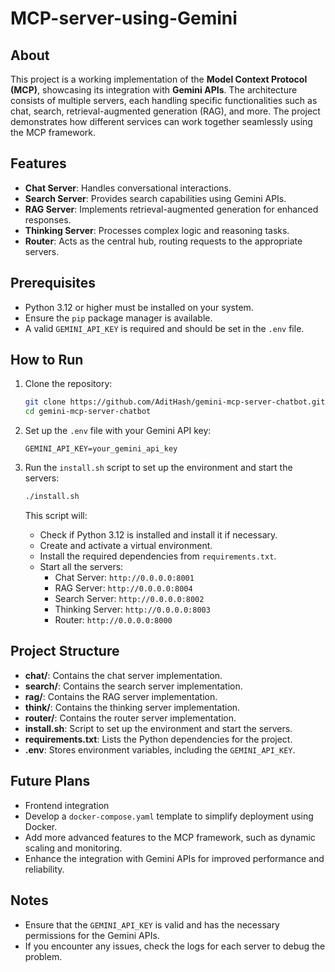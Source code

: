 # MCP-server-using-Gemini

## About
This project is a working implementation of the **Model Context Protocol (MCP)**, showcasing its integration with **Gemini APIs**. The architecture consists of multiple servers, each handling specific functionalities such as chat, search, retrieval-augmented generation (RAG), and more. The project demonstrates how different services can work together seamlessly using the MCP framework.

## Features
- **Chat Server**: Handles conversational interactions.
- **Search Server**: Provides search capabilities using Gemini APIs.
- **RAG Server**: Implements retrieval-augmented generation for enhanced responses.
- **Thinking Server**: Processes complex logic and reasoning tasks.
- **Router**: Acts as the central hub, routing requests to the appropriate servers.

## Prerequisites
- Python 3.12 or higher must be installed on your system.
- Ensure the `pip` package manager is available.
- A valid `GEMINI_API_KEY` is required and should be set in the `.env` file.

## How to Run
1. Clone the repository:
   ```bash
   git clone https://github.com/AditHash/gemini-mcp-server-chatbot.git
   cd gemini-mcp-server-chatbot
   ```

2. Set up the `.env` file with your Gemini API key:
   ```properties
   GEMINI_API_KEY=your_gemini_api_key
   ```

3. Run the `install.sh` script to set up the environment and start the servers:
   ```bash
   ./install.sh
   ```

   This script will:
   - Check if Python 3.12 is installed and install it if necessary.
   - Create and activate a virtual environment.
   - Install the required dependencies from `requirements.txt`.
   - Start all the servers:
     - Chat Server: `http://0.0.0.0:8001`
     - RAG Server: `http://0.0.0.0:8004`
     - Search Server: `http://0.0.0.0:8002`
     - Thinking Server: `http://0.0.0.0:8003`
     - Router: `http://0.0.0.0:8000`

## Project Structure
- **chat/**: Contains the chat server implementation.
- **search/**: Contains the search server implementation.
- **rag/**: Contains the RAG server implementation.
- **think/**: Contains the thinking server implementation.
- **router/**: Contains the router server implementation.
- **install.sh**: Script to set up the environment and start the servers.
- **requirements.txt**: Lists the Python dependencies for the project.
- **.env**: Stores environment variables, including the `GEMINI_API_KEY`.

## Future Plans
- Frontend integration
- Develop a `docker-compose.yaml` template to simplify deployment using Docker.
- Add more advanced features to the MCP framework, such as dynamic scaling and monitoring.
- Enhance the integration with Gemini APIs for improved performance and reliability.

## Notes
- Ensure that the `GEMINI_API_KEY` is valid and has the necessary permissions for the Gemini APIs.
- If you encounter any issues, check the logs for each server to debug the problem.
